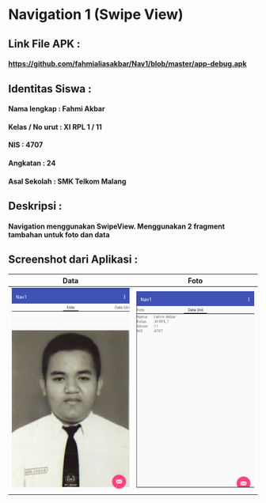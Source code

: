 # Navigation 1 (Swipe View)
## Link File APK : 
#### https://github.com/fahmialiasakbar/Nav1/blob/master/app-debug.apk
## Identitas Siswa :
#### Nama lengkap : Fahmi Akbar
#### Kelas / No urut : XI RPL 1 / 11
#### NIS : 4707
#### Angkatan : 24
#### Asal Sekolah : SMK Telkom Malang

## Deskripsi :
#### Navigation menggunakan SwipeView. Menggunakan 2 fragment tambahan untuk foto dan data
## Screenshot dari Aplikasi :
Data | Foto
------------ | -------------
![1](https://github.com/fahmialiasakbar/Nav1/blob/master/n11.PNG)|![2](https://github.com/fahmialiasakbar/Nav1/blob/master/n12.PNG)
